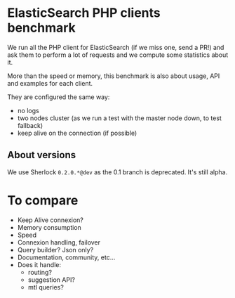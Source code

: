 ElasticSearch PHP clients benchmark
===================================

We run all the PHP client for ElasticSearch (if we miss one, send a PR!) and ask them to perform a lot of requests
and we compute some statistics about it.

More than the speed or memory, this benchmark is also about usage, API and examples for each client.

They are configured the same way:
- no logs
- two nodes cluster (as we run a test with the master node down, to test fallback)
- keep alive on the connection (if possible)

About versions
--------------

We use Sherlock `0.2.0.*@dev` as the 0.1 branch is deprecated. It's still alpha.

To compare
==========

- Keep Alive connexion?
- Memory consumption
- Speed
- Connexion handling, failover
- Query builder? Json only?
- Documentation, community, etc...
- Does it handle:
    - routing?
    - suggestion API?
    - mtl queries?
